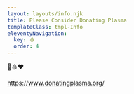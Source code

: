 ```yaml
---
layout: layouts/info.njk
title: Please Consider Donating Plasma
templateClass: tmpl-Info
eleventyNavigation:
  key: 🩸
  order: 4
---
```


💉🩸❤️

https://www.donatingplasma.org/

[1]:https://medlineplus.gov/genetics/condition/common-variable-immune-deficiency/

